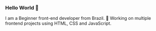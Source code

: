 ### Hello World 👋
I am a Beginner front-end developer from Brazil.
 🔭 Working on multiple frontend projects using HTML, CSS and JavaScript.
 
